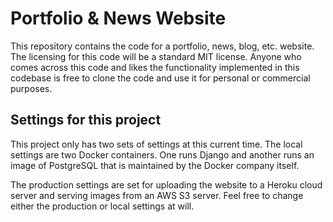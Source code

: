 Portfolio & News Website
========================

This repository contains the code for a portfolio, news, blog, etc. website. The
licensing for this code will be a standard MIT license. Anyone who comes across
this code and likes the functionality implemented in this codebase is free to
clone the code and use it for personal or commercial purposes.

## Settings for this project

This project only has two sets of settings at this current time. The local
settings are two Docker containers. One runs Django and another runs an image
of PostgreSQL that is maintained by the Docker company itself.

The production settings are set for uploading the website to a Heroku cloud
server and serving images from an AWS S3 server. Feel free to change either the
production or local settings at will.
